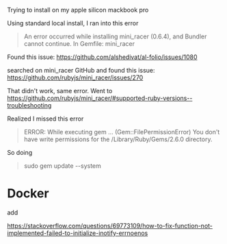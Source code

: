 


Trying to install on my apple silicon mackbook pro


Using standard local install, I ran into this error
> An error occurred while installing mini_racer (0.6.4), and Bundler cannot continue.
> In Gemfile: mini_racer

Found this issue:
https://github.com/alshedivat/al-folio/issues/1080

searched on mini_racer GitHub and found this issue:
https://github.com/rubyjs/mini_racer/issues/270

That didn't work, same error. Went to 
https://github.com/rubyjs/mini_racer/#supported-ruby-versions--troubleshooting

Realized I missed this error
> ERROR:  While executing gem ... (Gem::FilePermissionError)
>    You don't have write permissions for the /Library/Ruby/Gems/2.6.0 directory.

So doing 

> sudo gem update --system


# Docker

add 

https://stackoverflow.com/questions/69773109/how-to-fix-function-not-implemented-failed-to-initialize-inotify-errnoenos